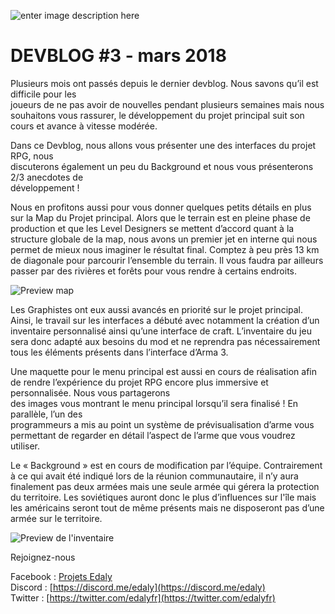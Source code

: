![enter image description here](https://www.edaly.fr/wp-content/uploads/2018/04/DB_3_Website.png)
# DEVBLOG #3 - mars 2018

Plusieurs mois ont passés depuis le dernier devblog. Nous savons qu’il est difficile pour les  
joueurs de ne pas avoir de nouvelles pendant plusieurs semaines mais nous souhaitons vous rassurer, le développement du projet principal suit son cours et avance à vitesse modérée.

Dans ce Devblog, nous allons vous présenter une des interfaces du projet RPG, nous  
discuterons également un peu du Background et nous vous présenterons 2/3 anecdotes de  
développement !

Nous en profitons aussi pour vous donner quelques petits détails en plus sur la Map du Projet principal. Alors que le terrain est en pleine phase de production et que les Level Designers se mettent d’accord quant à la structure globale de la map, nous avons un premier jet en interne qui nous permet de mieux nous imaginer le résultat final. Comptez à peu près 13 km de diagonale pour parcourir l’ensemble du terrain. Il vous faudra par ailleurs passer par des rivières et forêts pour vous rendre à certains endroits.

![Preview map](https://www.edaly.fr/wp-content/uploads/2018/03/image1-1024x477.png)

Les Graphistes ont eux aussi avancés en priorité sur le projet principal. Ainsi, le travail sur les interfaces a débuté avec notamment la création d’un inventaire personnalisé ainsi qu’une interface de craft. L’inventaire du jeu sera donc adapté aux besoins du mod et ne reprendra pas nécessairement tous les éléments présents dans l’interface d’Arma 3.

Une maquette pour le menu principal est aussi en cours de réalisation afin de rendre l’expérience du projet RPG encore plus immersive et personnalisée. Nous vous partagerons  
des images vous montrant le menu principal lorsqu’il sera finalisé ! En parallèle, l’un des  
programmeurs a mis au point un système de prévisualisation d’arme vous permettant de regarder en détail l’aspect de l’arme que vous voudrez utiliser.

Le « Background » est en cours de modification par l’équipe. Contrairement à ce qui avait été indiqué lors de la réunion communautaire, il n’y aura finalement pas deux armées mais une seule armée qui gérera la protection du territoire. Les soviétiques auront donc le plus d’influences sur l'île mais les américains seront tout de même présents mais ne disposeront pas d’une armée sur le territoire.

![Preview de l'inventaire](https://www.edaly.fr/wp-content/uploads/2018/03/image2-1024x578.png)

Rejoignez-nous

Facebook : [Projets Edaly](https://www.facebook.com/Projets-Edaly-216092102257899/)  
Discord : [https://discord.me/edaly](https://discord.me/edaly)  
Twitter : [https://twitter.com/edalyfr](https://twitter.com/edalyfr)
